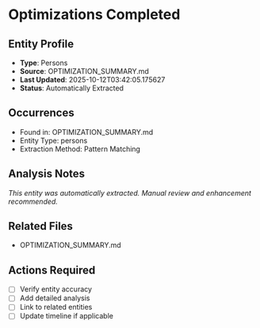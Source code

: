 # Optimizations Completed

## Entity Profile
- **Type**: Persons
- **Source**: OPTIMIZATION_SUMMARY.md
- **Last Updated**: 2025-10-12T03:42:05.175627
- **Status**: Automatically Extracted

## Occurrences
- Found in: OPTIMIZATION_SUMMARY.md
- Entity Type: persons
- Extraction Method: Pattern Matching

## Analysis Notes
*This entity was automatically extracted. Manual review and enhancement recommended.*

## Related Files
- OPTIMIZATION_SUMMARY.md

## Actions Required
- [ ] Verify entity accuracy
- [ ] Add detailed analysis
- [ ] Link to related entities
- [ ] Update timeline if applicable
